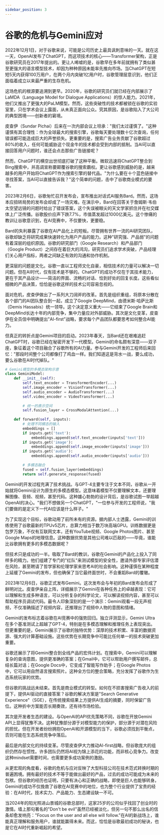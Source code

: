```yaml
---
sidebar_position: 3
---
```


# 谷歌的危机与Gemini应对

2022年12月1日，对于谷歌来说，可能是公司历史上最具讽刺意味的一天。就在这一天，OpenAI发布了ChatGPT，而这项技术的核心——Transformer架构，正是谷歌研究员在2017年提出的。更让人唏嘘的是，谷歌早在多年前就拥有了类似甚至更强大的语言模型技术，却因为种种原因未能率先推向市场。当ChatGPT在短短5天内获得100万用户，在两个月内突破1亿用户时，谷歌管理层意识到，他们正面临着成立以来最严重的生存危机。

这场危机的根源要追溯到更早。2020年，谷歌的研究员们就已经在内部展示了LaMDA（Language Model for Dialogue Applications）的惊人能力。2021年，他们又推出了更强大的PaLM模型。然而，这些突破性的技术都被锁在谷歌的实验室里，只在学术会议上露面，从未真正面向公众。究其原因，是谷歌陷入了大公司的典型困境——创新者的窘境。

皮查伊（Sundar Pichai）后来在一次内部会议上坦承："我们太过谨慎了。"这种谨慎有其合理性：作为全球最大的搜索引擎，谷歌每天要处理数十亿次查询，任何错误都可能造成巨大的声誉损失。更重要的是，搜索广告业务贡献了谷歌超过80%的收入，任何可能威胁这个现金牛的技术都会受到内部的抵制。当AI可以直接回答用户问题时，谁还会点击那些广告链接呢？

然而，ChatGPT的横空出世彻底打破了这种平衡。微软迅速将ChatGPT整合到Bing搜索中，并高调宣称要颠覆谷歌的搜索霸权。更让谷歌感到威胁的是，越来越多的用户开始将ChatGPT作为搜索引擎的替代品。"为什么要在十个蓝色链接中寻找答案，当AI可以直接告诉我？"这个简单的问题，击中了谷歌商业模式的要害。

2023年2月6日，谷歌匆忙召开发布会，宣布推出对话式AI服务Bard。然而，这场本应扭转局势的发布会却成了一场灾难。在演示中，Bard在回答关于詹姆斯·韦伯太空望远镜的问题时给出了错误答案，这个失误被眼尖的天文学家抓住并在社交媒体上广泛传播。谷歌股价应声下跌7.7%，市值蒸发超过1000亿美元。这个惨痛的教训让谷歌意识到，在AI竞赛中，不仅要快，更要稳。

Bard的失利暴露了谷歌在AI产品化上的短板。尽管拥有世界一流的AI研究团队，谷歌却缺乏将研究成果快速转化为用户产品的能力。这种"研究强、产品弱"的问题有着深层的组织原因。谷歌的研究部门（Google Research）和产品部门（Google Product）之间存在着巨大的鸿沟，研究员们追求学术突破，产品经理们关心用户指标，两者之间缺乏有效的沟通和协作机制。

更深层的问题是文化。谷歌一直以工程师文化自豪，相信技术的力量可以解决一切问题。但在AI时代，仅有技术是不够的。ChatGPT的成功不仅在于其技术能力，更在于其产品设计——简洁的界面、流畅的对话、恰到好处的回复长度。这些看似细微的产品决策，恰恰是谷歌这样的技术公司容易忽视的。

面对危机，皮查伊做出了一系列大刀阔斧的改革。首先是组织重组，将原本分散在各个部门的AI团队整合到一起，成立了Google DeepMind，由德米斯·哈萨比斯（Demis Hassabis）统一领导。这个决定意义重大——它结束了Google Brain和DeepMind长达十年的内部竞争，集中力量应对外部威胁。其次是文化变革，皮查伊在全员信中明确提出"AI-first"战略，要求每个产品团队都要思考如何整合AI能力。

但真正的转折点是Gemini项目的启动。2023年春天，当Bard还在艰难追赶ChatGPT时，谷歌已经在秘密开发下一代模型。Gemini的命名颇有深意——双子座，象征着这个项目融合了谷歌所有的AI力量。参与Gemini开发的工程师后来回忆："那段时间整个公司都像打了鸡血一样。我们知道这是背水一战，要么成功，要么谷歌在AI时代掉队。"

```python
# Gemini模型的多模态架构示意
class GeminiModel:
    def __init__(self):
        self.text_encoder = TransformerEncoder(...)
        self.image_encoder = VisionTransformer(...)
        self.audio_encoder = AudioTransformer(...)
        self.video_encoder = VideoTransformer(...)
        
        # 统一的表示空间
        self.fusion_layer = CrossModalAttention(...)
        
    def forward(self, inputs):
        # 处理不同模态的输入
        embeddings = []
        if inputs.get('text'):
            embeddings.append(self.text_encoder(inputs['text']))
        if inputs.get('image'):
            embeddings.append(self.image_encoder(inputs['image']))
        if inputs.get('audio'):
            embeddings.append(self.audio_encoder(inputs['audio']))
            
        # 多模态融合
        fused = self.fusion_layer(embeddings)
        return self.generate_response(fused)
```

Gemini的开发过程充满了技术挑战。与GPT-4主要专注于文本不同，谷歌从一开始就将Gemini设计为原生的多模态模型。这意味着模型不仅要理解文本，还要理解图像、音频、视频，甚至代码。这种雄心勃勃的设计背后，是谷歌试图一举超越OpenAI的决心。"我们不想做另一个ChatGPT，"一位参与开发的工程师说，"我们要做的是定义下一代AI应该是什么样子。"

为了实现这个目标，谷歌动用了前所未有的资源。据内部人士透露，Gemini的训练使用了谷歌最新的TPUv5芯片，总算力相当于数万块高端GPU。训练数据更是包罗万象，不仅有互联网文本，还有YouTube视频、Google Photos图片、甚至Google Maps的地理信息。这种数据优势是其他公司难以匹敌的——毕竟，谁能比谷歌拥有更多的多模态数据呢？

但技术只是成功的一半。吸取了Bard的教训，谷歌在Gemini的产品化上投入了同样多的精力。他们组建了专门的"红队"来测试模型的安全性，邀请外部专家评估潜在风险，甚至聘请了哲学家和伦理学家来思考AI的社会影响。这种谨慎在某种程度上延缓了Gemini的发布，但也确保了当它最终面世时，不会重蹈Bard的覆辙。

2023年12月6日，谷歌正式发布Gemini。这次发布会与年初的Bard发布会形成了鲜明对比。皮查伊亲自上阵，详细展示了Gemini在各种任务上的卓越表现：它可以理解和生成多种语言，可以分析复杂的科学论文，可以解读视频内容，甚至可以帮助程序员调试代码。最令人印象深刻的是一个演示：Gemini观看一段无声视频，不仅准确描述了视频内容，还推理出了视频中人物的意图和情绪。

Gemini的发布标志着谷歌在AI竞赛中的强势回归。独立评测显示，Gemini Ultra在多个基准测试上超越了GPT-4，特别是在多模态理解和推理任务上表现突出。但更重要的是，Gemini展示了谷歌的独特优势：深厚的技术积累、丰富的数据资源、强大的计算基础设施。这些优势在长期竞争中可能比任何单一的技术突破更加重要。

谷歌还展示了将Gemini整合到全线产品的宏伟计划。在搜索中，Gemini可以理解复杂的查询意图，提供更准确的答案；在Gmail中，它可以帮助用户撰写邮件，总结长篇对话；在Google Docs中，它变成了智能写作助手；在Google Photos中，它可以用自然语言搜索照片。这种全方位的整合策略，充分发挥了谷歌作为生态系统玩家的优势。

但谷歌的挑战远未结束。首先是商业模式的转型。如何在不损害搜索广告收入的前提下，提供AI驱动的直接答案？谷歌的解决方案是"Search Generative Experience"（SGE），在传统搜索结果上方提供AI生成的摘要，同时保留广告位。这种折中方案能否长期奏效，还有待市场检验。

其次是开发者生态的建设。与OpenAI的API优先策略不同，谷歌在开放Gemini API上显得犹豫不决。这种犹豫部分源于对模型能力的保护，部分源于对潜在风险的担忧。但在开发者纷纷拥抱OpenAI和开源模型的当下，谷歌必须找到平衡点，否则可能在生态系统竞争中落后。

最后是内部文化的持续变革。尽管皮查伊大力推动AI-first战略，但谷歌庞大的组织仍然存在惯性。许多团队仍然将AI视为锦上添花的功能，而非核心竞争力。改变这种mindset需要时间，也需要更多成功案例的激励。

从更宏观的角度看，谷歌的危机与应对反映了大型科技公司在技术范式转换时期的普遍困境。拥有最好的技术不等于能做出最好的产品，过去的成功可能成为未来的包袱。但谷歌的经历也证明，只要有决心和正确的战略，即使是巨人也能够转身。Gemini的成功不仅挽救了谷歌在AI竞赛中的地位，也为整个行业提供了宝贵的经验：在AI时代，技术实力、产品能力、生态建设缺一不可。

当2024年的阳光照进山景城的谷歌总部时，这家25岁的公司似乎找回了创业时的激情。墙上那句著名的"Don't be evil"虽然已经被淡化，但另一句不那么出名的信条却愈发响亮："Focus on the user and all else will follow."在AI的新战场上，谁能真正理解和服务用户，谁就能赢得未来。而这，恰恰是谷歌最初成功的秘诀，也是它在AI时代重新崛起的希望。